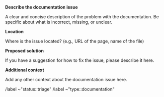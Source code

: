 **Describe the documentation issue**

A clear and concise description of the problem with the documentation. Be specific about what is incorrect, missing, or unclear.

**Location**

Where is the issue located? (e.g., URL of the page, name of the file)

**Proposed solution**

If you have a suggestion for how to fix the issue, please describe it here.

**Additional context**

Add any other context about the documentation issue here.

/label ~"status::triage"
/label ~"type::documentation"
